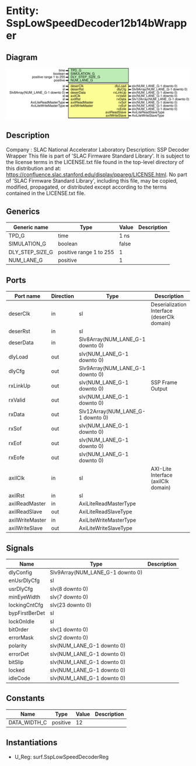 # Entity: SspLowSpeedDecoder12b14bWrapper

## Diagram

![Diagram](SspLowSpeedDecoder12b14bWrapper.svg "Diagram")
## Description

Company    : SLAC National Accelerator Laboratory
Description: SSP Decoder Wrapper
This file is part of 'SLAC Firmware Standard Library'.
It is subject to the license terms in the LICENSE.txt file found in the
top-level directory of this distribution and at:
   https://confluence.slac.stanford.edu/display/ppareg/LICENSE.html.
No part of 'SLAC Firmware Standard Library', including this file,
may be copied, modified, propagated, or distributed except according to
the terms contained in the LICENSE.txt file.
## Generics

| Generic name    | Type                    | Value | Description |
| --------------- | ----------------------- | ----- | ----------- |
| TPD_G           | time                    | 1 ns  |             |
| SIMULATION_G    | boolean                 | false |             |
| DLY_STEP_SIZE_G | positive range 1 to 255 | 1     |             |
| NUM_LANE_G      | positive                | 1     |             |
## Ports

| Port name       | Direction | Type                              | Description                                 |
| --------------- | --------- | --------------------------------- | ------------------------------------------- |
| deserClk        | in        | sl                                | Deserialization Interface (deserClk domain) |
| deserRst        | in        | sl                                |                                             |
| deserData       | in        | Slv8Array(NUM_LANE_G-1 downto 0)  |                                             |
| dlyLoad         | out       | slv(NUM_LANE_G-1 downto 0)        |                                             |
| dlyCfg          | out       | Slv9Array(NUM_LANE_G-1 downto 0)  |                                             |
| rxLinkUp        | out       | slv(NUM_LANE_G-1 downto 0)        | SSP Frame Output                            |
| rxValid         | out       | slv(NUM_LANE_G-1 downto 0)        |                                             |
| rxData          | out       | Slv12Array(NUM_LANE_G-1 downto 0) |                                             |
| rxSof           | out       | slv(NUM_LANE_G-1 downto 0)        |                                             |
| rxEof           | out       | slv(NUM_LANE_G-1 downto 0)        |                                             |
| rxEofe          | out       | slv(NUM_LANE_G-1 downto 0)        |                                             |
| axilClk         | in        | sl                                | AXI-Lite Interface (axilClk domain)         |
| axilRst         | in        | sl                                |                                             |
| axilReadMaster  | in        | AxiLiteReadMasterType             |                                             |
| axilReadSlave   | out       | AxiLiteReadSlaveType              |                                             |
| axilWriteMaster | in        | AxiLiteWriteMasterType            |                                             |
| axilWriteSlave  | out       | AxiLiteWriteSlaveType             |                                             |
## Signals

| Name           | Type                             | Description |
| -------------- | -------------------------------- | ----------- |
| dlyConfig      | Slv9Array(NUM_LANE_G-1 downto 0) |             |
| enUsrDlyCfg    | sl                               |             |
| usrDlyCfg      | slv(8 downto 0)                  |             |
| minEyeWidth    | slv(7 downto 0)                  |             |
| lockingCntCfg  | slv(23 downto 0)                 |             |
| bypFirstBerDet | sl                               |             |
| lockOnIdle     | sl                               |             |
| bitOrder       | slv(1 downto 0)                  |             |
| errorMask      | slv(2 downto 0)                  |             |
| polarity       | slv(NUM_LANE_G-1 downto 0)       |             |
| errorDet       | slv(NUM_LANE_G-1 downto 0)       |             |
| bitSlip        | slv(NUM_LANE_G-1 downto 0)       |             |
| locked         | slv(NUM_LANE_G-1 downto 0)       |             |
| idleCode       | slv(NUM_LANE_G-1 downto 0)       |             |
## Constants

| Name         | Type     | Value | Description |
| ------------ | -------- | ----- | ----------- |
| DATA_WIDTH_C | positive |  12   |             |
## Instantiations

- U_Reg: surf.SspLowSpeedDecoderReg

